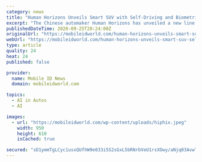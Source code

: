 ```yaml
---
category: news
title: "Human Horizons Unveils Smart SUV with Self-Driving and Biometric Tech"
excerpt: "The Chinese automaker Human Horizons has unveiled a new line of electric luxury SUVs with an unprecedented number of connected features"
publishedDateTime: 2020-09-25T20:24:00Z
originalUrl: "https://mobileidworld.com/human-horizons-unveils-smart-suv-self-driving-biometric-tech-092503/"
webUrl: "https://mobileidworld.com/human-horizons-unveils-smart-suv-self-driving-biometric-tech-092503/"
type: article
quality: 24
heat: 24
published: false

provider:
  name: Mobile ID News
  domain: mobileidworld.com

topics:
  - AI in Autos
  - AI

images:
  - url: "https://mobileidworld.com/wp-content/uploads/hiphix.jpeg"
    width: 950
    height: 610
    isCached: true

secured: "sD1ymmTgLCyc1usxQUfhW9e033i5S2sGxL5bRNrbVeU1rsXOwy/aNjq03AvwTYEgzWX4y0sZ/GvYsT6IghT8/wLqTfppS6hEXrc5xIy2tQfUsLsmXDNo50JHh+lu4fQDGC6f/hF+g3JcwEexawqkvdiYy8Ll2pXNXdS9xpACSxjQ2lDjNzQgbLVqGDSvfoF3cdy5vWqjBkQkt6Lg8X8lTYPLAg0qn/Bg+hQoZt7fvNXMjgDAa1Lqx/AJTo0m867ga9YHOcNza9VCKPDDJc8/vdCNOdmt0GSOpLkO0Epcyv2DZ+IdfH65ZZmdr3M0iUKfuL9RHZOtdKUpNal8877IWNpT6lcgPwfx9hUrq+RERlQ=;v0D4Pa8IFib9vRFJ5ihRdw=="
---
```


